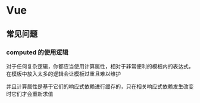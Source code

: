 # Vue

## 常见问题

### computed 的使用逻辑

对于任何复杂逻辑，你都应当使用计算属性，相对于非常便利的模板内的表达式，在模板中放入太多的逻辑会让模板过重且难以维护

并且计算属性是基于它们的响应式依赖进行缓存的，只在相关响应式依赖发生改变时它们才会重新求值
